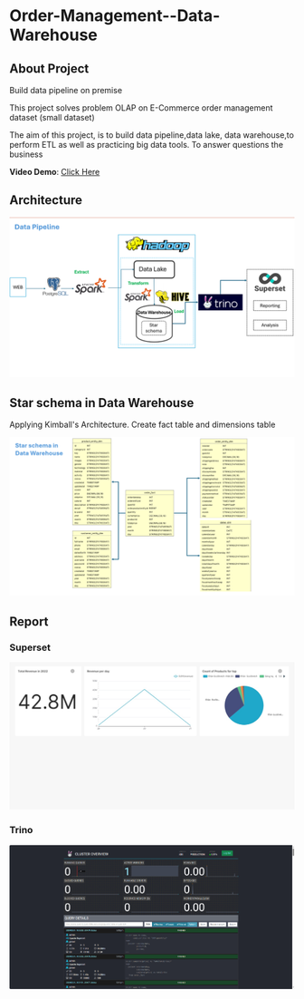 # Order-Management--Data-Warehouse

## About Project

Build data pipeline on premise

This project solves problem OLAP on E-Commerce order management dataset (small dataset)

The aim of this project, is to build data pipeline,data lake, data warehouse,to perform ETL as well as practicing big data tools. To answer questions the business 

**Video Demo**: [Click Here](https://1drv.ms/v/s!AivXg3swF32DjctfR0oBtM42S52ZSg?e=ytUJCQ)



## Architecture

![Architecture](images/Architecture.png)

## Star schema in Data Warehouse
Applying Kimball's Architecture. Create fact table and dimensions table

![StarSchema](images/StarSchema.png)

## Report
### Superset
![Superset](images/report-2024-02-21T10-03-53.362Z.jpg)

### Trino
![Trino](images/Trino.png)


